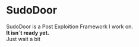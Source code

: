 # SudoDoor

SudoDoor is a Post Exploition Framework I work on. <br>
**It isn´t ready yet.** <br>
Just wait a bit
